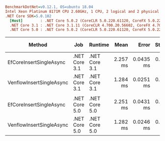 ``` ini

BenchmarkDotNet=v0.12.1, OS=ubuntu 18.04
Intel Xeon Platinum 8171M CPU 2.60GHz, 1 CPU, 2 logical and 2 physical cores
.NET Core SDK=5.0.102
  [Host]        : .NET Core 5.0.2 (CoreCLR 5.0.220.61120, CoreFX 5.0.220.61120), X64 RyuJIT
  .NET Core 3.1 : .NET Core 3.1.11 (CoreCLR 4.700.20.56602, CoreFX 4.700.20.56604), X64 RyuJIT
  .NET Core 5.0 : .NET Core 5.0.2 (CoreCLR 5.0.220.61120, CoreFX 5.0.220.61120), X64 RyuJIT


```
|                   Method |           Job |       Runtime |     Mean |     Error |    StdDev | Ratio | RatioSD |  Gen 0 | Gen 1 | Gen 2 | Allocated |
|------------------------- |-------------- |-------------- |---------:|----------:|----------:|------:|--------:|-------:|------:|------:|----------:|
|  EfCoreInsertSingleAsync | .NET Core 3.1 | .NET Core 3.1 | 2.257 ms | 0.0435 ms | 0.0610 ms |  1.00 |    0.00 | 3.9063 |     - |     - |  83.07 KB |
| VenflowInsertSingleAsync | .NET Core 3.1 | .NET Core 3.1 | 1.284 ms | 0.0251 ms | 0.0335 ms |  0.57 |    0.02 |      - |     - |     - |  13.83 KB |
|                          |               |               |          |           |           |       |         |        |       |       |           |
|  EfCoreInsertSingleAsync | .NET Core 5.0 | .NET Core 5.0 | 2.251 ms | 0.0431 ms | 0.0545 ms |  1.00 |    0.00 |      - |     - |     - |  70.72 KB |
| VenflowInsertSingleAsync | .NET Core 5.0 | .NET Core 5.0 | 1.282 ms | 0.0246 ms | 0.0292 ms |  0.57 |    0.02 |      - |     - |     - |  13.78 KB |
